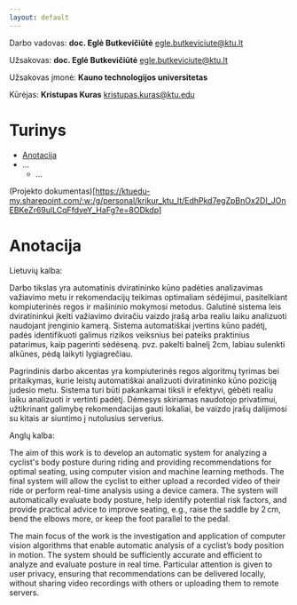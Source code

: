 ```yaml
---
layout: default
---
```


Darbo vadovas: **doc. Eglė Butkevičiūtė** egle.butkeviciute@ktu.lt

Užsakovas: **doc. Eglė Butkevičiūtė** egle.butkeviciute@ktu.lt

Užsakovas įmonė: **Kauno technologijos universitetas**

Kūrėjas: **Kristupas Kuras** kristupas.kuras@ktu.edu

# Turinys

- [Anotacija](#anotacija)
- ...
  - ...

(Projekto dokumentas)[https://ktuedu-my.sharepoint.com/:w:/g/personal/krikur_ktu_lt/EdhPkd7egZpBnOx2DI_JOnEBKeZr69ulLCqFfdyeY_HaFg?e=8ODkdp]

# Anotacija

Lietuvių kalba:

Darbo tikslas yra automatinis dviratininko kūno padėties analizavimas važiavimo metu ir rekomendacijų teikimas optimaliam sėdėjimui, pasitelkiant kompiuterinės regos ir mašininio mokymosi metodus. Galutinė sistema leis dviratininkui įkelti važiavimo dviračiu vaizdo įrašą arba realiu laiku analizuoti naudojant įrenginio kamerą. Sistema automatiškai įvertins kūno padėtį, padės identifikuoti galimus rizikos veiksnius bei pateiks praktinius patarimus, kaip pagerinti sėdėseną. pvz. pakelti balnelį 2cm, labiau sulenkti alkūnes, pėdą laikyti lygiagrečiau.

Pagrindinis darbo akcentas yra kompiuterinės regos algoritmų tyrimas bei pritaikymas, kurie leistų automatiškai analizuoti dviratininko kūno poziciją judesio metu. Sistema turi būti pakankamai tiksli ir efektyvi, gėbėti realiu laiku analizuoti ir vertinti padėtį. Dėmesys skiriamas naudotojo privatimui, užtikrinant galimybę rekomendacijas gauti lokaliai, be vaizdo įrašų dalijimosi su kitais ar siuntimo į nutolusius serverius.

Anglų kalba:

The aim of this work is to develop an automatic system for analyzing a cyclist's body posture during riding and providing recommendations for optimal seating, using computer vision and machine learning methods. The final system will allow the cyclist to either upload a recorded video of their ride or perform real-time analysis using a device camera. The system will automatically evaluate body posture, help identify potential risk factors, and provide practical advice to improve seating, e.g., raise the saddle by 2 cm, bend the elbows more, or keep the foot parallel to the pedal.

The main focus of the work is the investigation and application of computer vision algorithms that enable automatic analysis of a cyclist’s body position in motion. The system should be sufficiently accurate and efficient to analyze and evaluate posture in real time. Particular attention is given to user privacy, ensuring that recommendations can be delivered locally, without sharing video recordings with others or uploading them to remote servers.
